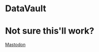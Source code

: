 # DataVault
# Not sure this'll work?
<a rel="me" href="https://tty0.social/@fitzscott">Mastodon</a>
